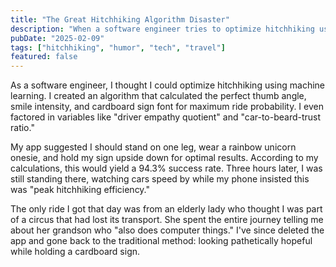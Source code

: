```yaml
---
title: "The Great Hitchhiking Algorithm Disaster"
description: "When a software engineer tries to optimize hitchhiking using machine learning"
pubDate: "2025-02-09"
tags: ["hitchhiking", "humor", "tech", "travel"]
featured: false
---
```


As a software engineer, I thought I could optimize hitchhiking using machine learning. I created an algorithm that calculated the perfect thumb angle, smile intensity, and cardboard sign font for maximum ride probability. I even factored in variables like "driver empathy quotient" and "car-to-beard-trust ratio."

My app suggested I should stand on one leg, wear a rainbow unicorn onesie, and hold my sign upside down for optimal results. According to my calculations, this would yield a 94.3% success rate. Three hours later, I was still standing there, watching cars speed by while my phone insisted this was "peak hitchhiking efficiency."

The only ride I got that day was from an elderly lady who thought I was part of a circus that had lost its transport. She spent the entire journey telling me about her grandson who "also does computer things." I've since deleted the app and gone back to the traditional method: looking pathetically hopeful while holding a cardboard sign.
